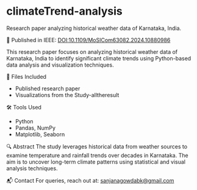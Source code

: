 # climateTrend-analysis
Research paper analyzing historical weather data of Karnataka, India.

📄 Published in IEEE: [DOI:10.1109/MoSICom63082.2024.10880986](https://doi.org/10.1109/MoSICom63082.2024.10880986)

This research paper focuses on analyzing historical weather data of Karnataka, India to identify significant climate trends using Python-based data analysis and visualization techniques.

📁 Files Included
- Published research paper
- Visualizations from the Study-alltheresult


🛠️ Tools Used
- Python
- Pandas, NumPy
- Matplotlib, Seaborn

🔍 Abstract
The study leverages historical data from weather sources to examine temperature and rainfall trends over decades in Karnataka. The aim is to uncover long-term climate patterns using statistical and visual analysis techniques.

📬 Contact
For queries, reach out at: sanjanagowdabk@gmail.com
